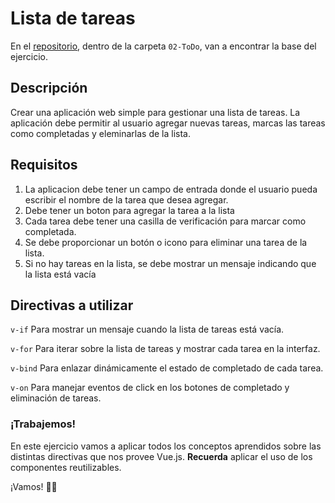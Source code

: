 # Lista de tareas

En el [repositorio](https://github.com/lucasnbarbero/clases-vue), dentro de la carpeta `02-ToDo`, van a encontrar la base del ejercicio.

## Descripción

Crear una aplicación web simple para gestionar una lista de tareas. La aplicación debe permitir al usuario agregar nuevas tareas, marcas las tareas como completadas y eleminarlas de la lista.

## Requisitos

1. La aplicacion debe tener un campo de entrada donde el usuario pueda escribir el nombre de la tarea que desea agregar.
2. Debe tener un boton para agregar la tarea a la lista
3. Cada tarea debe tener una casilla de verificación para marcar como completada.
4. Se debe proporcionar un botón o icono para eliminar una tarea de la lista.
5. Si no hay tareas en la lista, se debe mostrar un mensaje indicando que la lista está vacía

## Directivas a utilizar

`v-if` Para mostrar un mensaje cuando la lista de tareas está vacía.

`v-for` Para iterar sobre la lista de tareas y mostrar cada tarea en la interfaz.

`v-bind` Para enlazar dinámicamente el estado de completado de cada tarea.

`v-on` Para manejar eventos de click en los botones de completado y eliminación de tareas.

### ¡Trabajemos!

En este ejercicio vamos a aplicar todos los conceptos aprendidos sobre las distintas directivas que nos provee Vue.js. **Recuerda** aplicar el uso de los componentes reutilizables.

¡Vamos! 💪🏽
